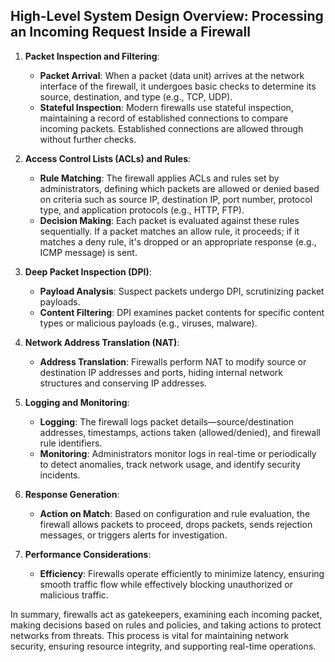 ## High-Level System Design Overview: Processing an Incoming Request Inside a Firewall

1. **Packet Inspection and Filtering**:
   - **Packet Arrival**: When a packet (data unit) arrives at the network interface of the firewall, it undergoes basic checks to determine its source, destination, and type (e.g., TCP, UDP).
   - **Stateful Inspection**: Modern firewalls use stateful inspection, maintaining a record of established connections to compare incoming packets. Established connections are allowed through without further checks.

2. **Access Control Lists (ACLs) and Rules**:
   - **Rule Matching**: The firewall applies ACLs and rules set by administrators, defining which packets are allowed or denied based on criteria such as source IP, destination IP, port number, protocol type, and application protocols (e.g., HTTP, FTP).
   - **Decision Making**: Each packet is evaluated against these rules sequentially. If a packet matches an allow rule, it proceeds; if it matches a deny rule, it's dropped or an appropriate response (e.g., ICMP message) is sent.

3. **Deep Packet Inspection (DPI)**:
   - **Payload Analysis**: Suspect packets undergo DPI, scrutinizing packet payloads.
   - **Content Filtering**: DPI examines packet contents for specific content types or malicious payloads (e.g., viruses, malware).

4. **Network Address Translation (NAT)**:
   - **Address Translation**: Firewalls perform NAT to modify source or destination IP addresses and ports, hiding internal network structures and conserving IP addresses.

5. **Logging and Monitoring**:
   - **Logging**: The firewall logs packet details—source/destination addresses, timestamps, actions taken (allowed/denied), and firewall rule identifiers.
   - **Monitoring**: Administrators monitor logs in real-time or periodically to detect anomalies, track network usage, and identify security incidents.

6. **Response Generation**:
   - **Action on Match**: Based on configuration and rule evaluation, the firewall allows packets to proceed, drops packets, sends rejection messages, or triggers alerts for investigation.

7. **Performance Considerations**:
   - **Efficiency**: Firewalls operate efficiently to minimize latency, ensuring smooth traffic flow while effectively blocking unauthorized or malicious traffic.

In summary, firewalls act as gatekeepers, examining each incoming packet, making decisions based on rules and policies, and taking actions to protect networks from threats. This process is vital for maintaining network security, ensuring resource integrity, and supporting real-time operations.
